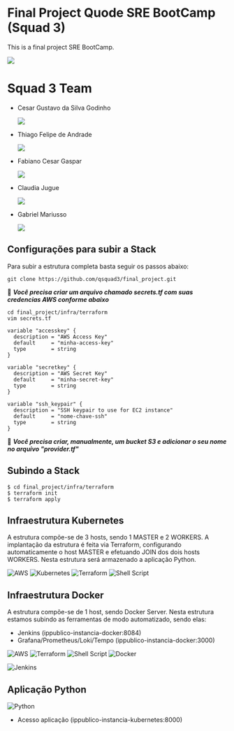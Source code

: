 # Final Project Quode SRE BootCamp (Squad 3)
This is a final project SRE BootCamp. 

[![](https://github.com/remarkablemark.png?size=50)](https://github.com/remarkablemark)

# Squad 3 Team
- Cesar Gustavo da Silva Godinho [<p align="left"><img src="https://img.shields.io/badge/linkedin-%230077B5.svg?&style=for-the-badge&logo=linkedin&logoColor=white" /></p>](https://www.linkedin.com/in/cgsgodinho/)
- Thiago Felipe de Andrade [<p align="left"><img src="https://img.shields.io/badge/linkedin-%230077B5.svg?&style=for-the-badge&logo=linkedin&logoColor=white" /></p>](https://www.linkedin.com/in/thiago-felipe-de-andrade-932aab5/)
- Fabiano Cesar Gaspar [<p align="left"><img src="https://img.shields.io/badge/linkedin-%230077B5.svg?&style=for-the-badge&logo=linkedin&logoColor=white" /></p>](https://www.linkedin.com/in/thiago-felipe-de-andrade-932aab5/)
- Claudia Jugue [<p align="left"><img src="https://img.shields.io/badge/linkedin-%230077B5.svg?&style=for-the-badge&logo=linkedin&logoColor=white" /></p>](https://www.linkedin.com/in/claudia-jugue/)
- Gabriel Mariusso [<p align="left"><img src="https://img.shields.io/badge/linkedin-%230077B5.svg?&style=for-the-badge&logo=linkedin&logoColor=white" /></p>](https://www.linkedin.com/in/gabriel-mariusso/)

## Configurações para subir a Stack

Para subir a estrutura completa basta seguir os passos abaixo:

```
git clone https://github.com/qsquad3/final_project.git
```

:red_circle: ***Você precisa criar um arquivo chamado secrets.tf com suas credencias AWS conforme abaixo***
```
cd final_project/infra/terraform
vim secrets.tf
```

```
variable "accesskey" {
  description = "AWS Access Key"
  default     = "minha-access-key"
  type        = string
}

variable "secretkey" {
  description = "AWS Secret Key"
  default     = "minha-secret-key"
  type        = string
}

variable "ssh_keypair" {
  description = "SSH keypair to use for EC2 instance"
  default     = "nome-chave-ssh"
  type        = string
}
```

:red_circle: ***Você precisa criar, manualmente, um bucket S3 e adicionar o seu  nome no arquivo "provider.tf"***


## Subindo a Stack

```
$ cd final_project/infra/terraform
$ terraform init
$ terraform apply
```

## Infraestrutura Kubernetes

A estrutura compõe-se de 3 hosts, sendo 1 MASTER e 2 WORKERS.
A implantação da estrutura é feita via Terraform, configurando automaticamente o host MASTER e efetuando JOIN dos dois hosts WORKERS.
Nesta estrutura será armazenado a aplicação Python.

![AWS](https://img.shields.io/badge/AWS-%23FF9900.svg?style=for-the-badge&logo=amazon-aws&logoColor=white)
![Kubernetes](https://img.shields.io/badge/kubernetes-%23326ce5.svg?style=for-the-badge&logo=kubernetes&logoColor=white)
![Terraform](https://img.shields.io/badge/terraform-%235835CC.svg?style=for-the-badge&logo=terraform&logoColor=white)
![Shell Script](https://img.shields.io/badge/shell_script-%23121011.svg?style=for-the-badge&logo=gnu-bash&logoColor=white)

## Infraestrutura Docker

A estrutura compõe-se de 1 host, sendo Docker Server.
Nesta estrutura estamos subindo as ferramentas de modo automatizado, sendo elas:
- Jenkins (ippublico-instancia-docker:8084)
- Grafana/Prometheus/Loki/Tempo (ippublico-instancia-docker:3000)

![AWS](https://img.shields.io/badge/AWS-%23FF9900.svg?style=for-the-badge&logo=amazon-aws&logoColor=white)
![Terraform](https://img.shields.io/badge/terraform-%235835CC.svg?style=for-the-badge&logo=terraform&logoColor=white)
![Shell Script](https://img.shields.io/badge/shell_script-%23121011.svg?style=for-the-badge&logo=gnu-bash&logoColor=white)
![Docker](https://img.shields.io/badge/docker-%230db7ed.svg?style=for-the-badge&logo=docker&logoColor=white)

![Jenkins](https://img.shields.io/badge/jenkins-%232C5263.svg?style=for-the-badge&logo=jenkins&logoColor=white)

## Aplicação Python

![Python](https://img.shields.io/badge/python-3670A0?style=for-the-badge&logo=python&logoColor=ffdd54)

- Acesso aplicação (ippublico-instancia-kubernetes:8000)


